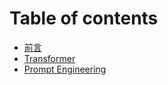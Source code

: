# Table of contents

* [前言](README.md)
* [Transformer](<transformer.md>)
* [Prompt Engineering](prompt-engineering.md)
